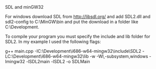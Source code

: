 SDL and minGW32



For windows download SDL from http://libsdl.org/ and add SDL2.dll and sdl2-config to C:\MinGW\bin and put the download in a folder like C:\Development.

To compile your program you must specify the include and lib folder for SDL2. In my example I used the following flags:

g++ main.cpp -IC:\Development\i686-w64-mingw32\include\SDL2 -LC:\Development\i686-w64-mingw32\lib -w -Wl,-subsystem,windows -lmingw32 -lSDL2main -lSDL2 -o SDLMain